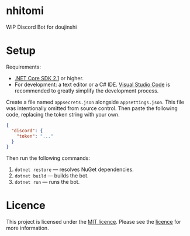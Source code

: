 # nhitomi

WIP Discord Bot for doujinshi

# Setup

Requirements:

- [.NET Core SDK 2.1](https://www.microsoft.com/net/learn/get-started) or higher.
- For development: a text editor or a C# IDE. [Visual Studio Code](https://code.visualstudio.com) is recommended to greatly simplify the development process.

Create a file named `appsecrets.json` alongside `appsettings.json`. This file was intentionally omitted from source control. Then paste the following code, replacing the token string with your own.

```json
{
  "discord": {
    "token": "..."
  }
}
```

Then run the following commands:

1. `dotnet restore` — resolves NuGet dependencies.
2. `dotnet build` — builds the bot.
3. `dotnet run` — runs the bot.

# Licence

This project is licensed under the [MIT licence](https://opensource.org/licenses/MIT). Please see the [licence](LICENCE) for more information.
